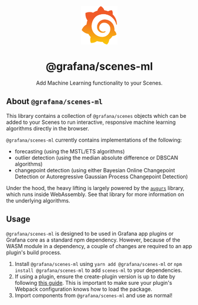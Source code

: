 <div align="center">
  <img
    src="https://raw.githubusercontent.com/grafana/scenes/main/docusaurus/website/static/img/logo.svg"
    alt="Grafana Logo"
    width="100px"
    padding="40px"
  />
  <h1>@grafana/scenes-ml</h1>
  <p>Add Machine Learning functionality to your Scenes.</p>
</div>

## About `@grafana/scenes-ml`

This library contains a collection of `@grafana/scenes` objects which can be added to your Scenes to run interactive, responsive machine learning algorithms directly in the browser.

`@grafana/scenes-ml` currently contains implementations of the following:

- forecasting (using the MSTL/ETS algorithms)
- outlier detection (using the median absolute difference or DBSCAN algorithms)
- changepoint detection (using either Bayesian Online Changepoint Detection or Autoregressive Gaussian Process Changepoint Detection)

Under the hood, the heavy lifting is largely powered by the [`augurs`][augurs] library, which runs inside WebAssembly.
See that library for more information on the underlying algorithms.

## Usage

`@grafana/scenes-ml` is designed to be used in Grafana app plugins or Grafana core as a standard npm dependency. However, because of the WASM module in a dependency, a couple of changes are required to an app plugin's build process.

1. Install `@grafana/scenes-ml` using `yarn add @grafana/scenes-ml` or `npm install @grafana/scenes-ml` to add `scenes-ml` to your dependencies.
1. If using a plugin, ensure the create-plugin version is up to date by following [this guide][update-create-plugin-version].
   This is important to make sure your plugin's Webpack configuration knows how to load the package.
1. Import components from `@grafana/scenes-ml` and use as normal!

[augurs]: https://github.com/grafana/augurs
[update-create-plugin-version]: https://grafana.com/developers/plugin-tools/migration-guides/update-create-plugin-versions
